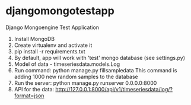 djangomongotestapp
==================

Django Mongoengine Test Application

1. Install MongoDB
2. Create virtualenv and activate it
3. pip install -r requirements.txt
4. By default, app will work with 'test' mongo database (see settings.py)
5. Model of data - timeseriesdata.models.Log
6. Run command:
python manage.py fillsampledata 
This command is adding 1000 new random samples to the database 
7. Run the server:
python manage.py runserver 0.0.0.0:8000
8. API for the data:
http://127.0.0.1:8000/api/v1/timeseriesdata/log/?format=json
